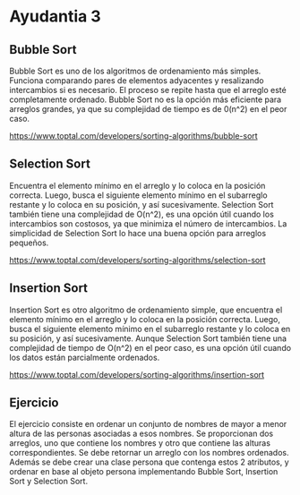 # Ayudantia 3

## Bubble Sort

Bubble Sort es uno de los algoritmos de ordenamiento más simples. Funciona comparando pares de elementos adyacentes y resalizando intercambios si es necesario. El proceso se repite hasta que el arreglo esté completamente ordenado. Bubble Sort no es la opción más eficiente para arreglos grandes, ya que su complejidad de tiempo es de 0(n^2) en el peor caso.

https://www.toptal.com/developers/sorting-algorithms/bubble-sort

## Selection Sort

Encuentra el elemento mínimo en el arreglo y lo coloca en la posición correcta. Luego, busca el siguiente elemento mínimo en el subarreglo restante y lo coloca en su posición, y así sucesivamente. Selection Sort también tiene una complejidad de O(n^2), es una opción útil cuando los intercambios son costosos, ya que minimiza el número de intercambios. La simplicidad de Selection Sort lo hace una buena opción para arreglos pequeños.

https://www.toptal.com/developers/sorting-algorithms/selection-sort

## Insertion Sort

Insertion Sort es otro algoritmo de ordenamiento simple, que encuentra el elemento mínimo en el arreglo y lo coloca en la posición correcta. Luego, busca el siguiente elemento mínimo en el subarreglo restante y lo coloca en su posición, y así sucesivamente. Aunque Selection Sort también tiene una complejidad de tiempo de O(n^2) en el peor caso, es una opción útil cuando los datos están parcialmente ordenados.

https://www.toptal.com/developers/sorting-algorithms/insertion-sort

## Ejercicio

El ejercicio consiste en ordenar un conjunto de nombres de mayor a menor altura de las personas asociadas a esos nombres. Se proporcionan dos arreglos, uno que contiene los nombres y otro que contiene las alturas correspondientes. Se debe retornar un arreglo con los nombres ordenados. Además se debe crear una clase persona que contenga estos 2 atributos, y ordenar en base al objeto persona implementando Bubble Sort, Insertion Sort y Selection Sort.
